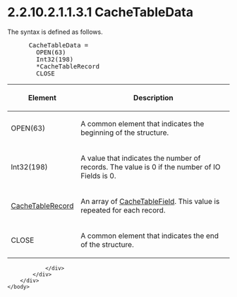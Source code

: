 <html dir="LTR" xmlns:mshelp="http://msdn.microsoft.com/mshelp" xmlns:ddue="http://ddue.schemas.microsoft.com/authoring/2003/5" xmlns:xlink="http://www.w3.org/1999/xlink" xmlns:tool="http://www.microsoft.com/tooltip">
    <head>
        <meta http-equiv="Content-Type" content="text/html; CHARSET=utf-8"></meta>
        <meta name="save" content="history"></meta>
        <title>2.2.10.2.1.1.3.1 CacheTableData</title>
        <xml>
            <mshelp:toctitle title="2.2.10.2.1.1.3.1 CacheTableData"></mshelp:toctitle>
            <mshelp:rltitle title="[MS-SSAS8]: CacheTableData"></mshelp:rltitle>
            <mshelp:keyword index="A" term="ac557119-15a9-481b-a8a5-c3036176b9b9"></mshelp:keyword>
            <mshelp:attr name="DCSext.ContentType" value="open specification"></mshelp:attr>
            <mshelp:attr name="AssetID" value="ac557119-15a9-481b-a8a5-c3036176b9b9"></mshelp:attr>
            <mshelp:attr name="TopicType" value="kbRef"></mshelp:attr>
            <mshelp:attr name="DCSext.Title" value="[MS-SSAS8]: CacheTableData" />
        </xml>
    </head>
    <body>
        <div id="header">
            <h1 class="heading">2.2.10.2.1.1.3.1 CacheTableData</h1>
        </div>
        <div id="mainSection">
            <div id="mainBody">
                <div id="allHistory" class="saveHistory"></div>
                <div id="sectionSection0" class="section" name="collapseableSection">
                    

<p>The syntax is defined as follows.           </p>

<dl>
<dd>
<div><pre> CacheTableData = 
   OPEN(63)
   Int32(198)
   *CacheTableRecord
   CLOSE
</pre></div>
</dd></dl>

<table>
 <thead>
  <tr>
   <th>
   <p>Element</p>
   </th>
   <th>
   <p>Description</p>
   </th>
  </tr>
 </thead>
 <tr>
  <td>
  <p>OPEN(63)</p>
  </td>
  <td>
  <p>A common element that indicates the beginning of the
  structure.</p>
  </td>
 </tr>
 <tr>
  <td>
  <p>Int32(198)</p>
  </td>
  <td>
  <p>A value that indicates the number of records. The
  value is 0 if the number of IO Fields is 0.</p>
  </td>
 </tr>
 <tr>
  <td>
  <p><a href="b1a0abcb-6819-43cd-b034-e9dc4cd7f2e0.htm">CacheTableRecord</a></p>
  </td>
  <td>
  <p>An array of <a href="90b46cab-075b-4240-9d24-266a0c7174d4.htm">CacheTableField</a>. This
  value is repeated for each record.</p>
  </td>
 </tr>
 <tr>
  <td>
  <p>CLOSE</p>
  </td>
  <td>
  <p>A common element that indicates the end of the
  structure.</p>
  </td>
 </tr>
</table>

<p> </p>


                </div>
            </div>
        </div>
    </body>
</html>